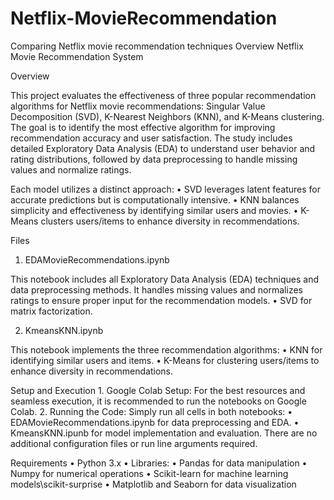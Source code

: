 # Netflix-MovieRecommendation
Comparing Netflix movie recommendation techniques
Overview
Netflix Movie Recommendation System

Overview

This project evaluates the effectiveness of three popular recommendation algorithms for Netflix movie recommendations: Singular Value Decomposition (SVD), K-Nearest Neighbors (KNN), and K-Means clustering. The goal is to identify the most effective algorithm for improving recommendation accuracy and user satisfaction. The study includes detailed Exploratory Data Analysis (EDA) to understand user behavior and rating distributions, followed by data preprocessing to handle missing values and normalize ratings.

Each model utilizes a distinct approach:
	•	SVD leverages latent features for accurate predictions but is computationally intensive.
	•	KNN balances simplicity and effectiveness by identifying similar users and movies.
	•	K-Means clusters users/items to enhance diversity in recommendations.

Files

1. EDAMovieRecommendations.ipynb

This notebook includes all Exploratory Data Analysis (EDA) techniques and data preprocessing methods. It handles missing values and normalizes ratings to ensure proper input for the recommendation models.	•	SVD for matrix factorization.

2. KmeansKNN.ipynb

This notebook implements the three recommendation algorithms:
	•	KNN for identifying similar users and items.
	•	K-Means for clustering users/items to enhance diversity in recommendations.

Setup and Execution
	1.	Google Colab Setup:
For the best resources and seamless execution, it is recommended to run the notebooks on Google Colab.
	2.	Running the Code:
Simply run all cells in both notebooks:
	•	EDAMovieRecommendations.ipynb for data preprocessing and EDA.
	•	KmeansKNN.ipunb for model implementation and evaluation.
There are no additional configuration files or run line arguments required.

Requirements
	•	Python 3.x
	•	Libraries:
	•	Pandas for data manipulation
	•	Numpy for numerical operations
	•	Scikit-learn for machine learning models\scikit-surprise
	•	Matplotlib and Seaborn for data visualization

 

